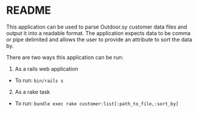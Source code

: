 # README

This application can be used to parse Outdoor.sy customer data files and output it into a readable format. The application expects data to be comma or pipe delimited and allows the user to provide an attribute to sort the data by.

There are two ways this application can be run:

1. As a rails web application 
  * To run:  `bin/rails s`

2. As a rake task
  * To run: `bundle exec rake customer:list[:path_to_file,:sort_by]`
